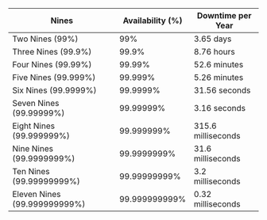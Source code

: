 | Nines                                       | Availability (%)   | Downtime per Year   |
|---------------------------------------------|--------------------|----------------------|
| Two Nines (99%)                             | 99%                | 3.65 days            |
| Three Nines (99.9%)                         | 99.9%              | 8.76 hours           |
| Four Nines (99.99%)                         | 99.99%             | 52.6 minutes         |
| Five Nines (99.999%)                        | 99.999%            | 5.26 minutes         |
| Six Nines (99.9999%)                        | 99.9999%           | 31.56 seconds        |
| Seven Nines (99.99999%)                     | 99.99999%          | 3.16 seconds         |
| Eight Nines (99.999999%)                    | 99.999999%         | 315.6 milliseconds    |
| Nine Nines (99.9999999%)                    | 99.9999999%        | 31.6 milliseconds     |
| Ten Nines (99.99999999%)                    | 99.99999999%       | 3.2 milliseconds      |
| Eleven Nines (99.999999999%)                | 99.999999999%      | 0.32 milliseconds     |
